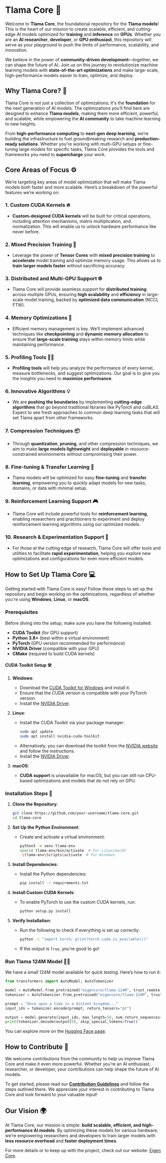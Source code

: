 
# **Tlama Core** 🚀

Welcome to **Tlama Core**, the foundational repository for the **Tlama models**! This is the heart of our mission to create scalable, efficient, and cutting-edge AI models optimized for **training** and **inference** on **GPUs**. Whether you are an **AI researcher**, **developer**, or **GPU enthusiast**, this repository will serve as your playground to push the limits of performance, scalability, and innovation.

We believe in the power of **community-driven development**—together, we can shape the future of AI. Join us on this journey to revolutionize machine learning models with **state-of-the-art optimizations** and make large-scale, high-performance models easier to train, optimize, and deploy.

## **Why Tlama Core?** 🤔

Tlama Core is not just a collection of optimizations; it's the **foundation** for the next generation of AI models. The optimizations you’ll find here are designed to enhance **Tlama models**, making them more efficient, powerful, and scalable, while empowering the **AI community** to take machine learning to new heights.

From **high-performance computing** to **next-gen deep learning**, we’re building the infrastructure to fuel groundbreaking research and **production-ready solutions**. Whether you're working with multi-GPU setups or fine-tuning large models for specific tasks, Tlama Core provides the tools and frameworks you need to **supercharge** your work.

## **Core Areas of Focus** ⚙️

We’re targeting key areas of model optimization that will make Tlama models both faster and more scalable. Here’s a breakdown of the powerful features we’re working on:

### **1. Custom CUDA Kernels 🔥**
   - **Custom-designed CUDA kernels** will be built for critical operations, including attention mechanisms, matrix multiplication, and normalization. This will enable us to unlock hardware performance like never before.

### **2. Mixed Precision Training 💎**
   - Leverage the power of **Tensor Cores** with **mixed precision training** to **accelerate** model training and optimize memory usage. This allows us to **train larger models faster** without sacrificing accuracy.

### **3. Distributed and Multi-GPU Support 🌐**
   - Tlama Core will provide seamless support for **distributed training** across multiple GPUs, ensuring **high scalability** and **efficiency** in large-scale model training, backed by **optimized data communication** (NCCL FTW).

### **4. Memory Optimizations 🧠**
   - Efficient memory management is key. We’ll implement advanced techniques like **checkpointing** and **dynamic memory allocation** to ensure that **large-scale training** stays within memory limits while maintaining performance.

### **5. Profiling Tools 🕵️‍♂️**
   - **Profiling tools** will help you analyze the performance of every kernel, measure bottlenecks, and suggest optimizations. Our goal is to give you the insights you need to **maximize performance**.

### **6. Innovative Algorithms 💡**
   - We are **pushing the boundaries** by implementing **cutting-edge algorithms** that go beyond traditional libraries like PyTorch and cuBLAS. Expect to see fresh approaches to common deep learning tasks that will set Tlama apart from other frameworks.

### **7. Compression Techniques 📦**
   - Through **quantization**, **pruning**, and other compression techniques, we aim to make **large models lightweight** and **deployable** in resource-constrained environments without compromising their power.

### **8. Fine-tuning & Transfer Learning 🔄**
   - Tlama models will be optimized for easy **fine-tuning** and **transfer learning**, empowering you to quickly adapt models for new tasks, domains, or data with minimal setup.

### **9. Reinforcement Learning Support 🎮**
   - Tlama Core will include powerful tools for **reinforcement learning**, enabling researchers and practitioners to experiment and deploy reinforcement learning algorithms using our optimized models.

### **10. Research & Experimentation Support 🔬**
   - For those at the cutting edge of research, Tlama Core will offer tools and utilities to facilitate **rapid experimentation**, helping you explore new optimizations and configurations for even more efficient models.

## **How to Set Up Tlama Core** 💻

Getting started with Tlama Core is easy! Follow these steps to set up the repository and begin working on the optimizations, regardless of whether you're using **Windows**, **Linux**, or **macOS**.

### **Prerequisites**

Before diving into the setup, make sure you have the following installed:
- **CUDA Toolkit** (for GPU support)
- **Python 3.8+** (best within a virtual environment)
- **PyTorch** (GPU version recommended for performance)
- **NVIDIA Driver** (compatible with your GPU)
- **CMake** (required to build CUDA kernels)

#### **CUDA Toolkit Setup** 🛠️

1. **Windows**: 
   - Download the [CUDA Toolkit for Windows](https://developer.nvidia.com/cuda-downloads) and install it.
   - Ensure that the CUDA version is compatible with your PyTorch version.
   - Install the [NVIDIA Driver](https://www.nvidia.com/Download/index.aspx).

2. **Linux**: 
   - Install the CUDA Toolkit via your package manager:
     ```bash
     sudo apt update
     sudo apt install nvidia-cuda-toolkit
     ```
   - Alternatively, you can download the toolkit from the [NVIDIA website](https://developer.nvidia.com/cuda-downloads) and follow the instructions.
   - Install the [NVIDIA Driver](https://www.nvidia.com/Download/index.aspx).

3. **macOS**: 
   - **CUDA support** is unavailable for macOS, but you can still run CPU-based optimizations and models that do not rely on GPU.

### **Installation Steps** 🚀

1. **Clone the Repository**:
   ```bash
   git clone https://github.com/your-username/tlama-core.git
   cd tlama-core
   ```

2. **Set Up the Python Environment**:
   - Create and activate a virtual environment:
     ```bash
     python3 -m venv tlama-env
     source tlama-env/bin/activate  # For Linux/macOS
     .\tlama-env\Scripts\activate  # For Windows
     ```

3. **Install Dependencies**:
   - Install the Python dependencies:
     ```bash
     pip install -r requirements.txt
     ```

4. **Install Custom CUDA Kernels**:
   - To enable PyTorch to use the custom CUDA kernels, run:
     ```bash
     python setup.py install
     ```

5. **Verify Installation**:
   - Run the following to check if everything is set up correctly:
     ```bash
     python -c "import torch; print(torch.cuda.is_available())"
     ```

   - If the output is `True`, you're good to go!

### **Run Tlama 124M Model 🏃‍♂️**

We have a small 124M model available for quick testing. Here’s how to run it:

```python
from transformers import AutoModel, AutoTokenizer

model = AutoModel.from_pretrained("eigencore/tlama-124M", trust_remote_code=True)
tokenizer = AutoTokenizer.from_pretrained("eigencore/tlama-124M", trust_remote_code=True)

prompt = "Once upon a time in a distant kingdom..."
input_ids = tokenizer.encode(prompt, return_tensors="pt")

output = model.generate(input_ids, max_length=50, num_return_sequences=1)
print(tokenizer.decode(output[0], skip_special_tokens=True))
```

You can explore more on the [Hugging Face page](https://huggingface.co/eigencore/tlama-124M).

## **How to Contribute 🌟**

We welcome contributions from the community to help us improve Tlama Core and make it even more powerful. Whether you’re an AI enthusiast, researcher, or developer, your contributions can help shape the future of AI models.

To get started, please read our [**Contribution Guidelines**](dsf) and follow the steps outlined there. We appreciate your interest in contributing to Tlama Core and look forward to your valuable input!


## **Our Vision 🌍**

At Tlama Core, our mission is simple: **build scalable, efficient, and high-performance AI models**. By optimizing these models for various hardware, we’re empowering researchers and developers to train larger models with **less resource overhead** and **faster deployment times**.

For more details or to keep up with the project, check out our website: [Eigen Core](https://www.eigencore.org).